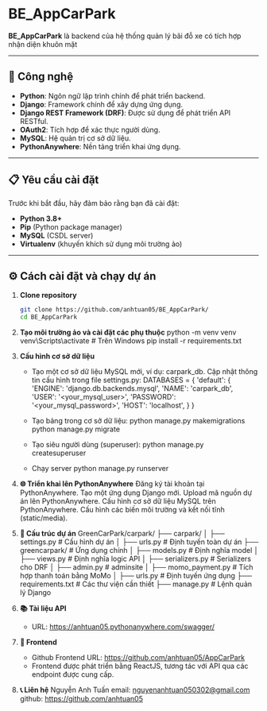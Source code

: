 # BE_AppCarPark

**BE_AppCarPark** là backend của hệ thống quản lý bãi đỗ xe có tích hợp nhận diện khuôn mặt

---

## 🚀 **Công nghệ**

- **Python**: Ngôn ngữ lập trình chính để phát triển backend.
- **Django**: Framework chính để xây dựng ứng dụng.
- **Django REST Framework (DRF)**: Được sử dụng để phát triển API RESTful.
- **OAuth2**: Tích hợp để xác thực người dùng.
- **MySQL**: Hệ quản trị cơ sở dữ liệu.
- **PythonAnywhere**: Nền tảng triển khai ứng dụng.

---

## 📋 **Yêu cầu cài đặt**

Trước khi bắt đầu, hãy đảm bảo rằng bạn đã cài đặt:

- **Python 3.8+**
- **Pip** (Python package manager)
- **MySQL** (CSDL server)
- **Virtualenv** (khuyến khích sử dụng môi trường ảo)

---

## ⚙️ **Cách cài đặt và chạy dự án**

1. **Clone repository**

   ```bash
   git clone https://github.com/anhtuan05/BE_AppCarPark/
   cd BE_AppCarPark
   
2. **Tạo môi trường ảo và cài đặt các phụ thuộc**
    python -m venv venv
    venv\Scripts\activate           # Trên Windows
    pip install -r requirements.txt
   
3. **Cấu hình cơ sở dữ liệu**
   - Tạo một cơ sở dữ liệu MySQL mới, ví dụ: carpark_db.
   Cập nhật thông tin cấu hình trong file settings.py:
     DATABASES = {
      'default': {
        'ENGINE': 'django.db.backends.mysql',
        'NAME': 'carpark_db',
        'USER': '<your_mysql_user>',
        'PASSWORD': '<your_mysql_password>',
        'HOST': 'localhost',
      }
    }
   
   - Tạo bảng trong cơ sở dữ liệu:
       python manage.py makemigrations
       python manage.py migrate
   - Tạo siêu người dùng (superuser):
       python manage.py createsuperuser
   - Chạy server
       python manage.py runserver

4. **🌐 Triển khai lên PythonAnywhere**
    Đăng ký tài khoản tại PythonAnywhere.
    Tạo một ứng dụng Django mới.
    Upload mã nguồn dự án lên PythonAnywhere.
    Cấu hình cơ sở dữ liệu MySQL trên PythonAnywhere.
    Cấu hình các biến môi trường và kết nối tĩnh (static/media).

5. **📂 Cấu trúc dự án**
   GreenCarPark/carpark/
  ├── carpark/
  │   ├── settings.py        # Cấu hình dự án
  │   ├── urls.py            # Định tuyến toàn dự án
  ├── greencarpark/          # Ứng dụng chính
  │   ├── models.py          # Định nghĩa model
  │   ├── views.py           # Định nghĩa logic API
  │   ├── serializers.py     # Serializers cho DRF
  │   ├── admin.py           # adminsite
  │   ├── momo_payment.py    # Tích hợp thanh toán bằng MoMo
  │   ├── urls.py            # Định tuyến ứng dụng
  ├── requirements.txt       # Các thư viện cần thiết
  ├── manage.py              # Lệnh quản lý Django

6. **📚 Tài liệu API**
   - URL: https://anhtuan05.pythonanywhere.com/swagger/
   
7. **🎨 Frontend**
   - Github Frontend URL: https://github.com/anhtuan05/AppCarPark
   - Frontend được phát triển bằng ReactJS, tương tác với API qua các endpoint được cung cấp.
    
8. **📞 Liên hệ**
   Nguyễn Anh Tuấn
   email: nguyenanhtuan050302@gmail.com
   github: https://github.com/anhtuan05

